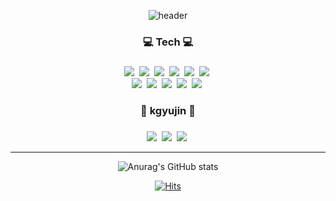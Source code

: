 <div align=center>

![header](https://capsule-render.vercel.app/api?type=waving&color=auto&height=120&section=header&text=kgyujin&fontSize=35)

</div>

<!-- Shields.io 뱃지 // 방문자 카운트-->
<div align=center><h3>💻 Tech 💻<h3></div>
<div align=center>
<!-- C++ --><img src="https://img.shields.io/badge/C++-00599C?style=flat-square&logo=C%2B%2B&logoColor=white"/>&nbsp
<!-- C# --><img src="https://img.shields.io/badge/C Sharp-239120?style=flat-square&logo=C Sharp&logoColor=white"/>&nbsp
<!-- Linux --><img src="https://img.shields.io/badge/Linux-FCC624?style=flat-square&logo=Linux&logoColor=white"/>&nbsp
<!-- Microsoft SQL Server --><img src="https://img.shields.io/badge/Microsoft SQL Server-CC2927?style=flat-square&logo=Microsoft SQL Server&logoColor=white"/>&nbsp
<!-- MySQL --><img src="https://img.shields.io/badge/MySQL-4479A1?style=flat-square&logo=MySQL&logoColor=white"/>&nbsp
<!-- Python --><img src="https://img.shields.io/badge/Python-3776AB?style=flat-square&logo=Python&logoColor=white"/>&nbsp
<!-- Ubuntu -->
<!-- <img src="https://img.shields.io/badge/Ubuntu-E95420?style=flat-square&logo=Ubuntu&logoColor=white"/>&nbsp -->

</div><div align=center>

<!-- Adobe Illustrator --><img src="https://img.shields.io/badge/Adobe Illustrator-FF9A00?style=flat-square&logo=Adobe Illustrator&logoColor=white"/>&nbsp
<!-- Adobe Photoshop --><img src="https://img.shields.io/badge/Adobe Photoshop-31A8FF?style=flat-square&logo=Adobe Photoshop&logoColor=white"/>&nbsp
<!-- Unity --><img src="https://img.shields.io/badge/Unity-000000?style=flat-square&logo=Unity&logoColor=white"/>&nbsp
<!-- Visual Studio --><img src="https://img.shields.io/badge/Visual Studio-5C2D91?style=flat-square&logo=Visual Studio&logoColor=white"/>&nbsp
<!-- Visual Studio Code --><img src="https://img.shields.io/badge/Visual Studio Code-007ACC?style=flat-square&logo=Visual Studio Code&logoColor=white"/>&nbsp

<div align=center><h3>🧇 kgyujin 🧇<h3></div>
<!--GitHub Page --><a href="https://kgyujin.github.io/"><img src="https://img.shields.io/badge/GitHub Page-181717?style=flat-square&logo=GitHub&logoColor=white&https://kgyujin.github.io/"/></a>&nbsp
<!-- Mail --><img src="https://img.shields.io/badge/Mail-005FF9?style=flat-square&logo=Gmail&logoColor=white&link=mailto:k_gyujin@daum.net"/></a>&nbsp
<!-- Notion --><img src="https://img.shields.io/badge/Notion-000000?style=flat-square&logo=Notion&logoColor=white&https://luxurious-bougon-977.notion.site/GitHub-for-kgyujin-bd162d8392f24107b05fa0dc1af1edb3/"/>&nbsp

<hr>

<!-- <img align='right' src="htttp://mazassumnida.wtf/api/v2/generate_badge?boj=k_gyujin"> -->

<!-- anuraghazra/github-readme-stats 스텟 표시 // Most used Languages -->
  ![Anurag's GitHub stats](https://github-readme-stats.vercel.app/api?username=kgyujin&show_icons=true&theme=graywhite)
<!-- [![Top Langs](https://github-readme-stats.vercel.app/api/top-langs/?username=kgyujin&layout=compact)](https://github.com/anuraghazra/github-readme-stats)
 -->
<!-- 백준 카드
<img align='right' src="http://mazassumnida.wtf/api/v2/generate_badge?boj=k_gyujin"> -->

[![Hits](https://hits.seeyoufarm.com/api/count/incr/badge.svg?url=https%3A%2F%2Fgithub.com%2Fgjbae1212%2Fhit-counter&count_bg=%23B22626&title_bg=%23000000&icon=&icon_color=%23E7E7E7&title=hits&edge_flat=false)](https://github.com/kgyujin)
</a>
</div>



<!-- productive-box 커밋시각 통계 노출 // kgyujin token = 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 // 90d2d96ab36d53c6d1438791ec05e3d3.js -->
